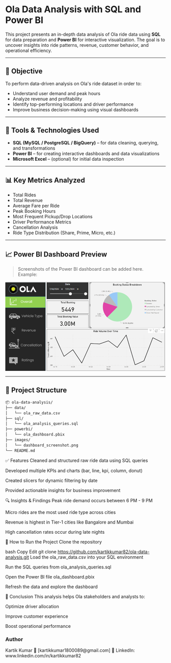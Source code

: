 #  Ola Data Analysis with SQL and Power BI

This project presents an in-depth data analysis of Ola ride data using **SQL** for data preparation and **Power BI** for interactive visualization. The goal is to uncover insights into ride patterns, revenue, customer behavior, and operational efficiency.

---

## 📌 Objective

To perform data-driven analysis on Ola's ride dataset in order to:
- Understand user demand and peak hours
- Analyze revenue and profitability
- Identify top-performing locations and driver performance
- Improve business decision-making using visual dashboards

---

## 📂 Tools & Technologies Used

- **SQL (MySQL / PostgreSQL / BigQuery)** – for data cleaning, querying, and transformations  
- **Power BI** – for creating interactive dashboards and data visualizations  
- **Microsoft Excel** – (optional) for initial data inspection  

---

## 📊 Key Metrics Analyzed

- Total Rides  
- Total Revenue  
- Average Fare per Ride  
- Peak Booking Hours  
- Most Frequent Pickup/Drop Locations  
- Driver Performance Metrics  
- Cancellation Analysis  
- Ride Type Distribution (Share, Prime, Micro, etc.)

---

## 📈 Power BI Dashboard Preview

> Screenshots of the Power BI dashboard can be added here.  
> Example:
<img src="Screenshot 2025-07-30 123116.png" />

---

## 📁 Project Structure

```bash
📦 ola-data-analysis/
├── data/
│   └── ola_raw_data.csv
├── sql/
│   └── ola_analysis_queries.sql
├── powerbi/
│   └── ola_dashboard.pbix
├── images/
│   └── dashboard_screenshot.png
└── README.md

 ```

✅ Features
Cleaned and structured raw ride data using SQL queries

Developed multiple KPIs and charts (bar, line, kpi, column, donut)

Created slicers for dynamic filtering by date

Provided actionable insights for business improvement

🔍 Insights & Findings
Peak ride demand occurs between 6 PM - 9 PM

Micro rides are the most used ride type across cities

Revenue is highest in Tier-1 cities like Bangalore and Mumbai

High cancellation rates occur during late nights

🚀 How to Run the Project
Clone the repository

bash
Copy
Edit
git clone https://github.com/kartikkumar82/ola-data-analysis.git
Load the ola_raw_data.csv into your SQL environment

Run the SQL queries from ola_analysis_queries.sql

Open the Power BI file ola_dashboard.pbix

Refresh the data and explore the dashboard

📌 Conclusion
This analysis helps Ola stakeholders and analysts to:

Optimize driver allocation

Improve customer experience

Boost operational performance

<h3>Author</h3>
Kartik Kumar
📧 [kartikkumar1800089@gmail.com]
🔗 LinkedIn: www.linkedin.com/in/kartikkumar82

